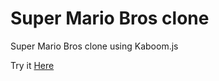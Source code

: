 # Super Mario Bros clone
Super Mario Bros clone using Kaboom.js

Try it [Here](miladkittan.github.io/super-mario/)
